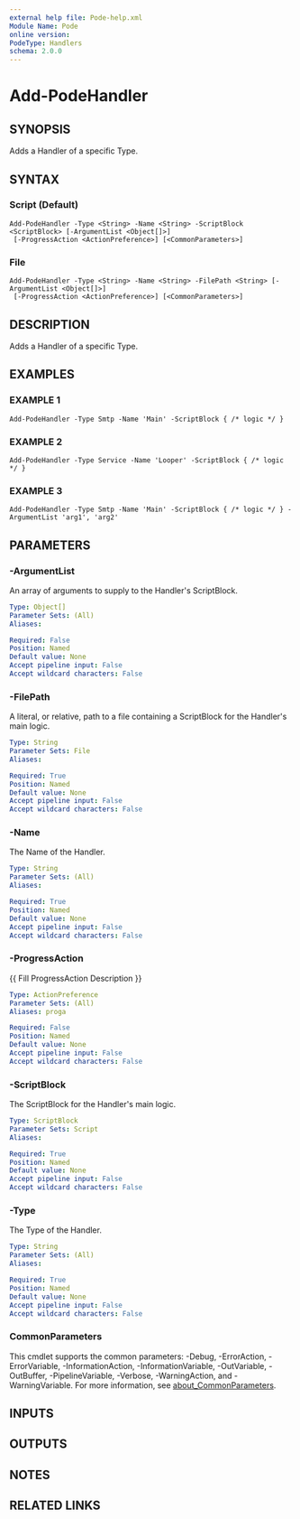```yaml
---
external help file: Pode-help.xml
Module Name: Pode
online version:
PodeType: Handlers
schema: 2.0.0
---
```


# Add-PodeHandler

## SYNOPSIS
Adds a Handler of a specific Type.

## SYNTAX

### Script (Default)
```
Add-PodeHandler -Type <String> -Name <String> -ScriptBlock <ScriptBlock> [-ArgumentList <Object[]>]
 [-ProgressAction <ActionPreference>] [<CommonParameters>]
```

### File
```
Add-PodeHandler -Type <String> -Name <String> -FilePath <String> [-ArgumentList <Object[]>]
 [-ProgressAction <ActionPreference>] [<CommonParameters>]
```

## DESCRIPTION
Adds a Handler of a specific Type.

## EXAMPLES

### EXAMPLE 1
```
Add-PodeHandler -Type Smtp -Name 'Main' -ScriptBlock { /* logic */ }
```

### EXAMPLE 2
```
Add-PodeHandler -Type Service -Name 'Looper' -ScriptBlock { /* logic */ }
```

### EXAMPLE 3
```
Add-PodeHandler -Type Smtp -Name 'Main' -ScriptBlock { /* logic */ } -ArgumentList 'arg1', 'arg2'
```

## PARAMETERS

### -ArgumentList
An array of arguments to supply to the Handler's ScriptBlock.

```yaml
Type: Object[]
Parameter Sets: (All)
Aliases:

Required: False
Position: Named
Default value: None
Accept pipeline input: False
Accept wildcard characters: False
```

### -FilePath
A literal, or relative, path to a file containing a ScriptBlock for the Handler's main logic.

```yaml
Type: String
Parameter Sets: File
Aliases:

Required: True
Position: Named
Default value: None
Accept pipeline input: False
Accept wildcard characters: False
```

### -Name
The Name of the Handler.

```yaml
Type: String
Parameter Sets: (All)
Aliases:

Required: True
Position: Named
Default value: None
Accept pipeline input: False
Accept wildcard characters: False
```

### -ProgressAction
{{ Fill ProgressAction Description }}

```yaml
Type: ActionPreference
Parameter Sets: (All)
Aliases: proga

Required: False
Position: Named
Default value: None
Accept pipeline input: False
Accept wildcard characters: False
```

### -ScriptBlock
The ScriptBlock for the Handler's main logic.

```yaml
Type: ScriptBlock
Parameter Sets: Script
Aliases:

Required: True
Position: Named
Default value: None
Accept pipeline input: False
Accept wildcard characters: False
```

### -Type
The Type of the Handler.

```yaml
Type: String
Parameter Sets: (All)
Aliases:

Required: True
Position: Named
Default value: None
Accept pipeline input: False
Accept wildcard characters: False
```

### CommonParameters
This cmdlet supports the common parameters: -Debug, -ErrorAction, -ErrorVariable, -InformationAction, -InformationVariable, -OutVariable, -OutBuffer, -PipelineVariable, -Verbose, -WarningAction, and -WarningVariable. For more information, see [about_CommonParameters](http://go.microsoft.com/fwlink/?LinkID=113216).

## INPUTS

## OUTPUTS

## NOTES

## RELATED LINKS
